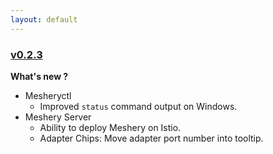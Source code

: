 ```yaml
---
layout: default
---
```


### [v0.2.3](https://github.com/layer5io/meshery/releases/tag/v0.2.3)

**What's new ?**

- Mesheryctl
  - Improved `status` command output on Windows.
- Meshery Server
  - Ability to deploy Meshery on Istio.
  - Adapter Chips: Move adapter port number into tooltip.


